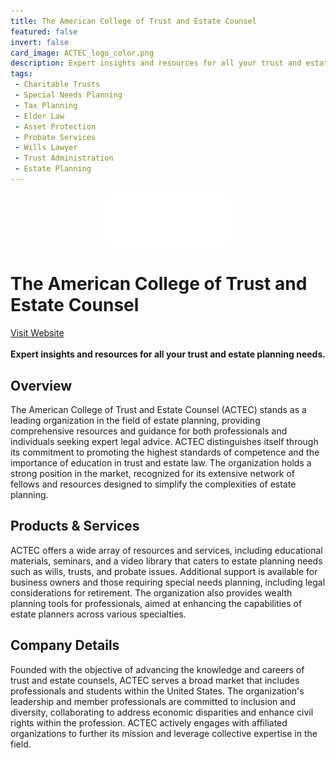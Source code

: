 ```yaml
---
title: The American College of Trust and Estate Counsel
featured: false
invert: false
card_image: ACTEC_logo_color.png
description: Expert insights and resources for all your trust and estate planning needs.
tags: 
 - Charitable Trusts
 - Special Needs Planning
 - Tax Planning
 - Elder Law
 - Asset Protection
 - Probate Services
 - Wills Lawyer
 - Trust Administration
 - Estate Planning
---
```


<div align="center">
<a href="https://www.actec.org/resource-center/video/how-to-choose-an-estate-planning-attorney/">
<img src="ACTEC_logo_color.png" alt="Logo" style="min-width: 200px; max-width: 600px; height: auto;" >
</a>
</div>

# The American College of Trust and Estate Counsel
<a href="https://www.actec.org/resource-center/video/how-to-choose-an-estate-planning-attorney/">Visit Website</a>
<br>
<br>
**Expert insights and resources for all your trust and estate planning needs.**

## Overview
The American College of Trust and Estate Counsel (ACTEC) stands as a leading organization in the field of estate planning, providing comprehensive resources and guidance for both professionals and individuals seeking expert legal advice. ACTEC distinguishes itself through its commitment to promoting the highest standards of competence and the importance of education in trust and estate law. The organization holds a strong position in the market, recognized for its extensive network of fellows and resources designed to simplify the complexities of estate planning.
## Products & Services 
ACTEC offers a wide array of resources and services, including educational materials, seminars, and a video library that caters to estate planning needs such as wills, trusts, and probate issues. Additional support is available for business owners and those requiring special needs planning, including legal considerations for retirement. The organization also provides wealth planning tools for professionals, aimed at enhancing the capabilities of estate planners across various specialties.
## Company Details 
Founded with the objective of advancing the knowledge and careers of trust and estate counsels, ACTEC serves a broad market that includes professionals and students within the United States. The organization's leadership and member professionals are committed to inclusion and diversity, collaborating to address economic disparities and enhance civil rights within the profession. ACTEC actively engages with affiliated organizations to further its mission and leverage collective expertise in the field.

